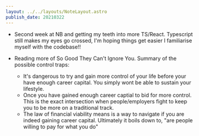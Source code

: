 ```yaml
---
layout: ../../layouts/NoteLayout.astro
publish_date: 20210322
---
```


- Second week at NB and getting my teeth into more TS/React. Typescript still makes my eyes go crossed, I'm hoping things get easier I familiarise myself with the codebase!!

- Reading more of So Good They Can't Ignore You. Summary of the possible control traps:
  - It's dangerous to try and gain more control of your life before your have enough career capital. You simply wont be able to sustain your lifestyle.
  - Once you have gained enough career captial to bid for more control. This is the exact intersection when people/employers fight to keep you to be more on a traditional track.
  - The law of financial viability means is a way to navigate if you are indeed gaining career capital. Ultimately it boils down to, "are people willing to pay for what you do"
